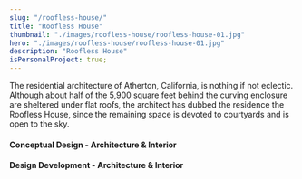 ```yaml
---
slug: "/roofless-house/"
title: "Roofless House"
thumbnail: "./images/roofless-house/roofless-house-01.jpg"
hero: "./images/roofless-house/roofless-house-01.jpg"
description: "Roofless House"
isPersonalProject: true;
---
```


The residential architecture of Atherton, California, is nothing if not eclectic. Although about half of the 5,900 square feet behind the curving enclosure are sheltered under flat roofs, the architect has dubbed the residence the Roofless House, since the remaining space is devoted to courtyards and is open to the sky.

#### Conceptual Design - Architecture & Interior

#### Design Development - Architecture & Interior
